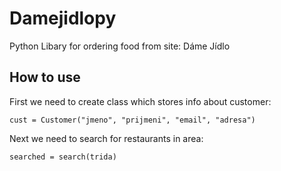 # Damejidlopy

Python Libary for ordering food from site: Dáme Jídlo

## How to use

First we need to create class which stores info about customer:

```
cust = Customer("jmeno", "prijmeni", "email", "adresa")
```

Next we need to search for restaurants in area:

```
searched = search(trida)
```

